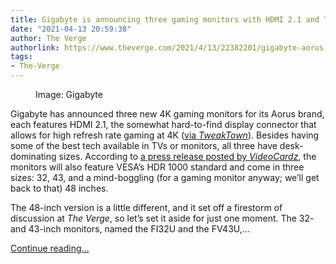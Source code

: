 ```yaml
---
title: Gigabyte is announcing three gaming monitors with HDMI 2.1 and TV sizes
date: "2021-04-13 20:59:38"
author: The Verge
authorlink: https://www.theverge.com/2021/4/13/22382201/gigabyte-aorus-4k-gaming-monitor-tv-oled
tags:
- The-Verge
---
```

<figure>
      <img alt="" src="https://cdn.vox-cdn.com/thumbor/RYlkbRoBSfYHMDCnUQH950AdxJs=/100x0:1180x720/1310x873/cdn.vox-cdn.com/uploads/chorus_image/image/69121351/AORUS_4K_Gaming_Monitors_2.0.jpg" />
        <figcaption>Image: Gigabyte</figcaption>
    </figure>

  <p id="DFyVGn">Gigabyte has announced three new 4K gaming monitors for its Aorus brand, each features HDMI 2.1, the somewhat hard-to-find display connector that allows for high refresh rate gaming at 4K  (<a href="https://www.tweaktown.com/news/78707/aorus-fo48u-48-inch-4k-120hz-oled-gaming-monitor-with-hdmi-2-1-tech/index.html">via <em>TweakTown</em></a>). Besides having some of the best tech available in TVs or monitors, all three have desk-dominating sizes. According to <a href="https://videocardz.com/press-release/aorus-announces-32-43-and-48-inch-4k-gaming-monitors-with-hdmi-2-1">a press release posted by <em>VideoCardz</em></a>, the monitors will also feature VESA’s HDR 1000 standard and come in three sizes: 32, 43, and a mind-boggling (for a gaming monitor anyway; we’ll get back to that) 48 inches.</p>
<p id="wLJEa0">The 48-inch version is a little different, and it set off a firestorm of discussion at <em>The Verge</em>, so let’s set it aside for just one moment. The 32- and 43-inch monitors, named the FI32U and the FV43U,...</p>
  <p>
    <a href="https://www.theverge.com/2021/4/13/22382201/gigabyte-aorus-4k-gaming-monitor-tv-oled">Continue reading&hellip;</a>
  </p>